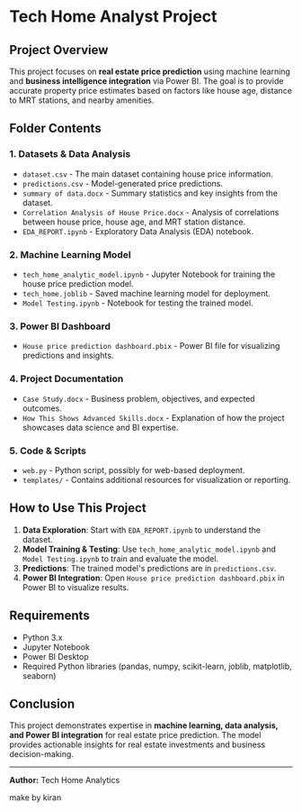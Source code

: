 # Tech Home Analyst Project

## Project Overview

This project focuses on **real estate price prediction** using machine learning and **business intelligence integration** via Power BI. The goal is to provide accurate property price estimates based on factors like house age, distance to MRT stations, and nearby amenities.

## Folder Contents

### 1. **Datasets & Data Analysis**

- `dataset.csv` - The main dataset containing house price information.
- `predictions.csv` - Model-generated price predictions.
- `summary of data.docx` - Summary statistics and key insights from the dataset.
- `Correlation Analysis of House Price.docx` - Analysis of correlations between house price, house age, and MRT station distance.
- `EDA_REPORT.ipynb` - Exploratory Data Analysis (EDA) notebook.

### 2. **Machine Learning Model**

- `tech_home_analytic_model.ipynb` - Jupyter Notebook for training the house price prediction model.
- `tech_home.joblib` - Saved machine learning model for deployment.
- `Model Testing.ipynb` - Notebook for testing the trained model.

### 3. **Power BI Dashboard**

- `House price prediction dashboard.pbix` - Power BI file for visualizing predictions and insights.

### 4. **Project Documentation**

- `Case Study.docx` - Business problem, objectives, and expected outcomes.
- `How This Shows Advanced Skills.docx` - Explanation of how the project showcases data science and BI expertise.

### 5. **Code & Scripts**

- `web.py` - Python script, possibly for web-based deployment.
- `templates/` - Contains additional resources for visualization or reporting.

## How to Use This Project

1. **Data Exploration**: Start with `EDA_REPORT.ipynb` to understand the dataset.
2. **Model Training & Testing**: Use `tech_home_analytic_model.ipynb` and `Model Testing.ipynb` to train and evaluate the model.
3. **Predictions**: The trained model's predictions are in `predictions.csv`.
4. **Power BI Integration**: Open `House price prediction dashboard.pbix` in Power BI to visualize results.

## Requirements

- Python 3.x
- Jupyter Notebook
- Power BI Desktop
- Required Python libraries (pandas, numpy, scikit-learn, joblib, matplotlib, seaborn)

## Conclusion

This project demonstrates expertise in **machine learning, data analysis, and Power BI integration** for real estate price prediction. The model provides actionable insights for real estate investments and business decision-making.

---

**Author:** Tech Home Analytics

make by kiran
